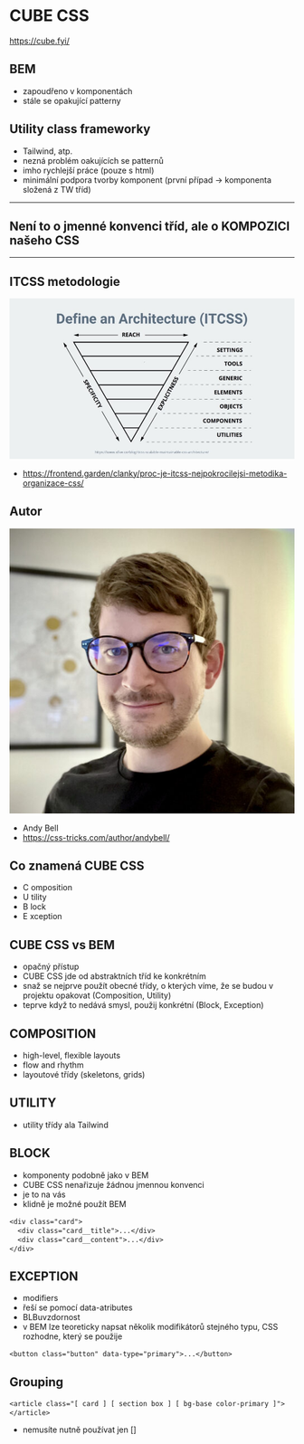 # CUBE CSS

https://cube.fyi/

## BEM

- zapoudřeno v komponentách
- stále se opakující patterny

## Utility class frameworky

- Tailwind, atp.
- nezná problém oakujících se patternů
- imho rychlejší práce (pouze s html)
- minimální podpora tvorby komponent (první případ -> komponenta složená z TW tříd)

---

## Není to o jmenné konvenci tříd, ale o  KOMPOZICI našeho CSS

---

## ITCSS metodologie

![ITCSS](./images/ITCSS.jpeg)
- https://frontend.garden/clanky/proc-je-itcss-nejpokrocilejsi-metodika-organizace-css/



## Autor

![Andy](./images/andy-bell.jpeg)

- Andy Bell
- https://css-tricks.com/author/andybell/


## Co znamená CUBE CSS

- C omposition
- U tility
- B lock
- E xception


## CUBE CSS vs BEM

- opačný přístup  
- CUBE CSS jde od abstraktních tříd ke konkrétním
- snaž se nejprve použít obecné třídy, o kterých víme, že se budou v projektu opakovat (Composition, Utility)
- teprve když to nedává smysl, použij konkrétní (Block, Exception)

## COMPOSITION
- high-level, flexible layouts
- flow and rhythm
- layoutové třídy (skeletons, grids)

## UTILITY

- utility třídy ala Tailwind

## BLOCK

- komponenty podobně jako v BEM
- CUBE CSS nenařizuje žádnou jmennou konvenci
- je to na vás
- klidně je možné použít BEM

```
<div class="card">
  <div class="card__title">...</div>
  <div class="card__content">...</div>
</div>
```

## EXCEPTION

- modifiers
- řeší se pomocí data-atributes
- BLBuvzdornost
- v BEM lze teoreticky napsat několik modifikátorů stejného typu, CSS rozhodne, který se použije

```
<button class="button" data-type="primary">...</button>
```


## Grouping

```
<article class="[ card ] [ section box ] [ bg-base color-primary ]"></article>
```
- nemusíte nutně používat jen []



